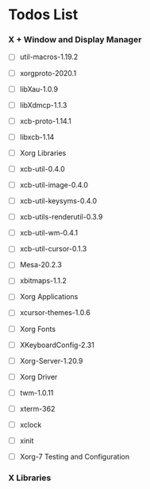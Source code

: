 # Todos List
### X + Window and Display Manager
- [ ] util-macros-1.19.2
- [ ] xorgproto-2020.1
- [ ] libXau-1.0.9
- [ ] libXdmcp-1.1.3
- [ ] xcb-proto-1.14.1
- [ ] libxcb-1.14
- [ ] Xorg Libraries
- [ ] xcb-util-0.4.0
- [ ] xcb-util-image-0.4.0
- [ ] xcb-util-keysyms-0.4.0
- [ ] xcb-utils-renderutil-0.3.9
- [ ] xcb-util-wm-0.4.1
- [ ] xcb-util-cursor-0.1.3
- [ ] Mesa-20.2.3
- [ ] xbitmaps-1.1.2
- [ ] Xorg Applications
- [ ] xcursor-themes-1.0.6
- [ ] Xorg Fonts
- [ ] XKeyboardConfig-2.31
- [ ] Xorg-Server-1.20.9
- [ ] Xorg Driver
- [ ] twm-1.0.11
- [ ] xterm-362
- [ ] xclock
- [ ] xinit
- [ ] Xorg-7 Testing and Configuration


### X Libraries
